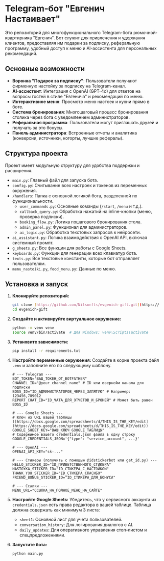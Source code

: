 # Telegram-бот "Евгенич Настаивает"

Это репозиторий для многофункционального Telegram-бота рюмочной-квартирника "Евгенич". Бот служит для привлечения и удержания клиентов, предоставляя им подарки за подписку, реферальную программу, удобный доступ к меню и AI-ассистента для персональных рекомендаций.

## Основные возможности

* **Воронка "Подарок за подписку"**: Пользователи получают фирменную настойку за подписку на Telegram-канал.
* **AI-ассистент**: Интеграция с OpenAI (GPT-4o) для ответов на вопросы гостей в стиле "Евгенича" и рекомендаций по меню.
* **Интерактивное меню**: Просмотр меню настоек и кухни прямо в боте.
* **Система бронирования**: Многошаговый процесс бронирования столика через бота с уведомлением администраторов.
* **Реферальная программа**: Пользователи могут приглашать друзей и получать за это бонусы.
* **Панель администратора**: Встроенные отчеты и аналитика (конверсии, источники, когорты, лучшие рефералы).

## Структура проекта

Проект имеет модульную структуру для удобства поддержки и расширения.

* `main.py`: Главный файл для запуска бота.
* `config.py`: Считывание всех настроек и токенов из переменных окружения.
* `/handlers`: Папка с основной логикой бота, разделенной по функциональности.
    * `user_commands.py`: Основные команды (`/start`, `/menu` и т.д.).
    * `callback_query.py`: Обработка нажатий на inline-кнопки (меню, проверка подписки).
    * `booking_flow.py`: Логика пошагового бронирования стола.
    * `admin_panel.py`: Функционал для администраторов.
    * `ai_logic.py`: Обработка текстовых запросов к нейросети.
* `ai_assistant.py`: Логика взаимодействия с OpenAI API, включая системный промпт.
* `g_sheets.py`: Все функции для работы с Google Sheets.
* `keyboards.py`: Функции для генерации всех клавиатур бота.
* `texts.py`: Все текстовые константы, которые бот отправляет пользователям.
* `menu_nastoiki.py`, `food_menu.py`: Данные по меню.

## Установка и запуск

1.  **Клонируйте репозиторий:**
    ```bash
    git clone [https://github.com/Nilsonfts/evgenich-gift.git](https://github.com/Nilsonfts/evgenich-gift.git)
    cd evgenich-gift
    ```

2.  **Создайте и активируйте виртуальное окружение:**
    ```bash
    python -m venv venv
    source venv/bin/activate  # Для Windows: venv\Scripts\activate
    ```

3.  **Установите зависимости:**
    ```bash
    pip install -r requirements.txt
    ```

4.  **Настройте переменные окружения:**
    Создайте в корне проекта файл `.env` и заполните его по следующему шаблону.

    ```dotenv
    # --- Telegram ---
    BOT_TOKEN="ВАШ_ТОКЕН_ОТ_BOTFATHER"
    CHANNEL_ID="@your_channel_name" # ID или юзернейм канала для подписки
    BOSS_ID="ID_АДМИНИСТРАТОРОВ_ЧЕРЕЗ_ЗАПЯТУЮ" # Например: 123456,789012
    REPORT_CHAT_ID="ID_ЧАТА_ДЛЯ_ОТЧЕТОВ_И_БРОНЕЙ" # Может быть равен BOSS_ID

    # --- Google Sheets ---
    # Ключ из URL вашей таблицы ([https://docs.google.com/spreadsheets/d/THIS_IS_THE_KEY/edit](https://docs.google.com/spreadsheets/d/THIS_IS_THE_KEY/edit))
    GOOGLE_SHEET_KEY="ВАШ_КЛЮЧ_GOOGLE_ТАБЛИЦЫ"
    # Содержимое вашего credentials.json файла в одну строку
    GOOGLE_CREDENTIALS_JSON='{"type": "service_account", ...}'

    # --- OpenAI ---
    OPENAI_API_KEY="sk-..."

    # --- Стикеры (получить с помощью @idstickerbot или get_id.py) ---
    HELLO_STICKER_ID="ID_ПРИВЕТСТВЕННОГО_СТИКЕРА"
    NASTOYKA_STICKER_ID="ID_СТИКЕРА_С_НАСТОЙКОЙ"
    THANK_YOU_STICKER_ID="ID_СТИКЕРА_СПАСИБО"
    FRIEND_BONUS_STICKER_ID="ID_СТИКЕРА_ДЛЯ_БОНУСА"

    # --- Ссылки ---
    MENU_URL="ССЫЛКА_НА_ПОЛНОЕ_МЕНЮ_НА_САЙТЕ"
    ```

5.  **Настройте Google Sheets:**
    Убедитесь, что у сервисного аккаунта из `credentials.json` есть права редактора в вашей таблице. Таблица должна содержать как минимум 3 листа:
    * `sheet1`: Основной лист для учета пользователей.
    * `conversation_history`: Для логирования диалогов с AI.
    * `daily_updates`: Для оперативного управления стоп-листом и спецпредложениями.

6.  **Запустите бота:**
    ```bash
    python main.py
    ```

